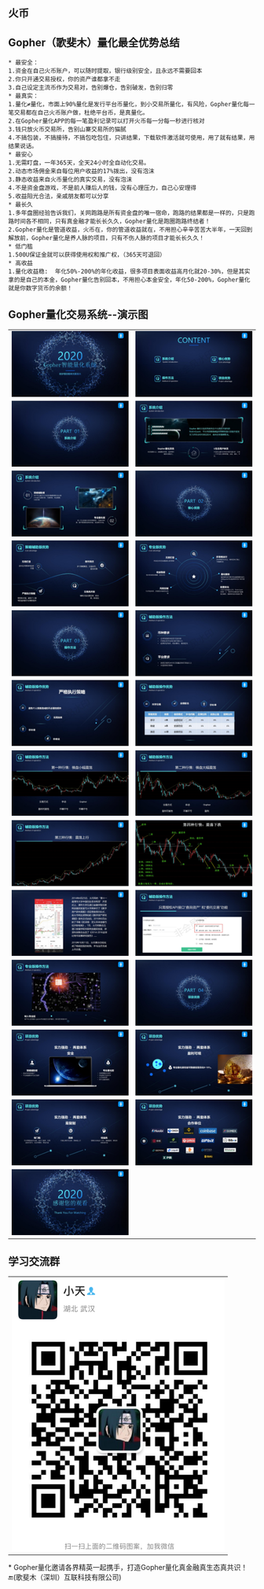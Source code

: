 ## 火币
## Gopher（歌斐木）量化最全优势总结

~~~
* 最安全：
1.资金在自己火币账户，可以随时提取，银行级别安全，且永远不需要回本
2.你只开通交易授权，你的资产谁都拿不走
3.自己设定主流币作为交易对，告别爆仓，告别破发，告别归零
* 最真实：
1.量化≠量化，市面上90%量化是发行平台币量化，到小交易所量化，有风险，Gopher量化每一笔交易都在自己火币账户做，杜绝平台币，是真量化。
2.在Gopher量化APP的每一笔盈利记录可以打开火币每一分每一秒进行核对
3.钱只放火币交易所，告别山寨交易所的猫腻
4.不搞包装，不搞接待，不搞包吃包住，只讲结果，下载软件激活就可使用，用了就有结果，用结果说话。
* 最安心
1.无需盯盘，一年365天，全天24小时全自动化交易。
2.动态市场佣金来自每位用户收益的17%拨出，没有泡沫
3.静态收益来自火币量化的真实交易，没有泡沫
4.不是资金盘游戏，不是前人赚后人的钱，没有心理压力，自己心安理得
5.收益阳光合法，亲戚朋友都可以分享
* 最长久
1.多年盘圈经验告诉我们，关网跑路是所有资金盘的唯一宿命，跑路的结果都是一样的，只是跑路时间各不相同，只有真金融才能长长久久，Gopher量化是跑圈跑路终结者！
2.Gopher量化是管道收益，火币在，你的管道收益就在，不用担心辛辛苦苦大半年，一天回到解放前，Gopher量化是养人脉的项目，只有不伤人脉的项目才能长长久久！
* 低门槛
1.500U保证金就可以获得使用权和推广权，（365天可退回）
* 高收益
1.量化收益稳:  年化50%-200%的年化收益，很多项目表面收益高月化就20-30%，但是其实拿的是自己的本金，Gopher量化告别回本，不用担心本金安全，年化50-200%，Gopher量化就是你数字货币的余额！
~~~


## Gopher量化交易系统--演示图

<table>
    <tr>
        <td><img src="images/01.jpg"/></td>
        <td><img src="images/02.jpg"/></td>
    </tr>
     <tr>
        <td><img src="images/03.jpg"/></td>
        <td><img src="images/04.jpg"/></td>
    </tr> <tr>
        <td><img src="images/05.jpg"/></td>
        <td><img src="images/06.jpg"/></td>
    </tr> <tr>
        <td><img src="images/07.jpg"/></td>
        <td><img src="images/08.jpg"/></td>
    </tr> <tr>
        <td><img src="images/09.jpg"/></td>
        <td><img src="images/10.jpg"/></td>
    </tr> <tr>
        <td><img src="images/11.jpg"/></td>
        <td><img src="images/12.jpg"/></td>
    </tr> <tr>
        <td><img src="images/13.jpg"/></td>
        <td><img src="images/14.jpg"/></td>
    </tr> <tr>
        <td><img src="images/15.jpg"/></td>
        <td><img src="images/16.jpg"/></td>
    </tr>
	 <tr>
        <td><img src="images/17.jpg"/></td>
        <td><img src="images/18.jpg"/></td>
    </tr> <tr>
        <td><img src="images/19.jpg"/></td>
        <td><img src="images/20.jpg"/></td>
    </tr> <tr>
        <td><img src="images/21.jpg"/></td>
        <td><img src="images/22.jpg"/></td>
    </tr>
	</tr> <tr>
        <td><img src="images/23.jpg"/></td>
        <td><img src="images/24.jpg"/></td>
    </tr>
	</tr> <tr>
        <td><img src="images/25.jpg"/></td>
    </tr>
</table>


## 学习交流群
<table>
	<tr>
        <td><img src="images/xiaotian.png"/></td>
    </tr>
</table>
* Gopher量化邀请各界精英一起携手，打造Gopher量化真金融真生态真共识！🔚(歌斐木（深圳）互联科技有限公司)
